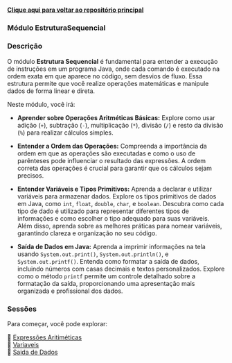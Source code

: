 #### [Clique aqui para voltar ao repositório principal](https://github.com/gabrielmelim/JAVA)
### Módulo EstruturaSequencial

### Descrição

O módulo **Estrutura Sequencial** é fundamental para entender a execução de instruções em um programa Java, onde cada comando é executado na ordem exata em que aparece no código, sem desvios de fluxo. Essa estrutura permite que você realize operações matemáticas e manipule dados de forma linear e direta.

Neste módulo, você irá:

- **Aprender sobre Operações Aritméticas Básicas:** Explore como usar adição (`+`), subtração (`-`), multiplicação (`*`), divisão (`/`) e resto da divisão (`%`) para realizar cálculos simples.
  
- **Entender a Ordem das Operações:** Compreenda a importância da ordem em que as operações são executadas e como o uso de parênteses pode influenciar o resultado das expressões. A ordem correta das operações é crucial para garantir que os cálculos sejam precisos.

- **Entender Variáveis e Tipos Primitivos:** Aprenda a declarar e utilizar variáveis para armazenar dados. Explore os tipos primitivos de dados em Java, como `int`, `float`, `double`, `char`, e `boolean`. Descubra como cada tipo de dado é utilizado para representar diferentes tipos de informações e como escolher o tipo adequado para suas variáveis. Além disso, aprenda sobre as melhores práticas para nomear variáveis, garantindo clareza e organização no seu código.
  
- **Saída de Dados em Java:** Aprenda a imprimir informações na tela usando `System.out.print()`, `System.out.println()`, e `System.out.printf()`. Entenda como formatar a saída de dados, incluindo números com casas decimais e textos personalizados. Explore como o método `printf` permite um controle detalhado sobre a formatação da saída, proporcionando uma apresentação mais organizada e profissional dos dados.

### Sessões

Para começar, você pode explorar:

📁 [Expressões Aritiméticas](https://github.com/gabrielmelim/JAVA/tree/EstruturaSequencial/Java/docs/Express%C3%B5es%20Aritm%C3%A9ticas)
<br>
📁 [Variaveis](https://github.com/gabrielmelim/JAVA/tree/EstruturaSequencial/Java/docs/TiposBasicosVariaveis)
<br>
📁 [Saida de Dados](https://github.com/gabrielmelim/JAVA/tree/EstruturaSequencial/Java/docs/SaidaDeDados)
